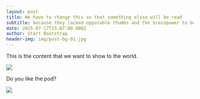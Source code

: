 ```yaml
---
layout: post
title: We have to change this so that something elsse will be read
subtitle: because they lacked opposable thumbs and the brainpower to build a space program.
date: 2015-07-17T15:07:00.000Z
author: Start Bootstrap
header-img: img/post-bg-01.jpg
---
```



This is the content that we want to show to the world.

![](http://1.bp.blogspot.com/_gOjV3ob40Jc/S9KLlExM4JI/AAAAAAAAAHk/vL0jhIGp_oQ/s1600/090924_blob-007015A.jpg)

Do you like the pod?

![](http://1.bp.blogspot.com/-eiXzo-atSr8/UEHKhTEV3JI/AAAAAAAAAOM/93CB7WLPUrg/s1600/blob-living-pod-5.jpg)